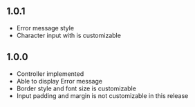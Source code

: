 ## 1.0.1

* Error message style
* Character input with is customizable

## 1.0.0

* Controller implemented
* Able to display Error message
* Border style and font size is customizable
* Input padding and margin is not customizable in this release
